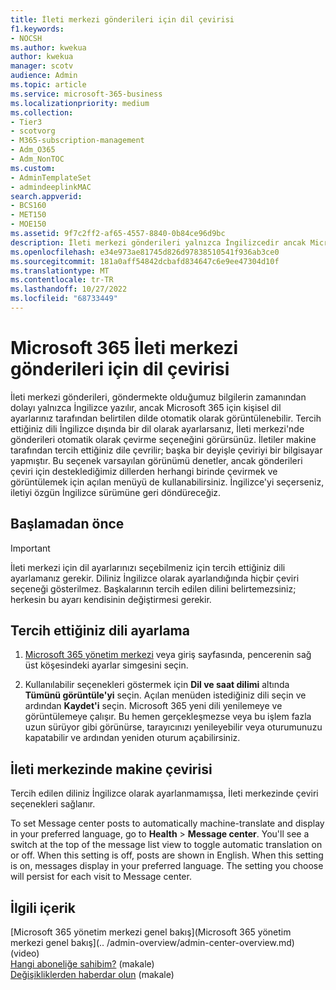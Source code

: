 ```yaml
---
title: İleti merkezi gönderileri için dil çevirisi
f1.keywords:
- NOCSH
ms.author: kwekua
author: kwekua
manager: scotv
audience: Admin
ms.topic: article
ms.service: microsoft-365-business
ms.localizationpriority: medium
ms.collection:
- Tier3
- scotvorg
- M365-subscription-management
- Adm_O365
- Adm_NonTOC
ms.custom:
- AdminTemplateSet
- admindeeplinkMAC
search.appverid:
- BCS160
- MET150
- MOE150
ms.assetid: 9f7c2ff2-af65-4557-8840-0b84ce96d9bc
description: İleti merkezi gönderileri yalnızca İngilizcedir ancak Microsoft 365 için belirttiğiniz dilde otomatik olarak görüntülenebilir.
ms.openlocfilehash: e34e973ae81745d826d97838510541f936ab3ce0
ms.sourcegitcommit: 181a0aff54842dcbafd834647c6e9ee47304d10f
ms.translationtype: MT
ms.contentlocale: tr-TR
ms.lasthandoff: 10/27/2022
ms.locfileid: "68733449"
---
```

# <a name="language-translation-for-microsoft-365-message-center-posts"></a>Microsoft 365 İleti merkezi gönderileri için dil çevirisi

İleti merkezi gönderileri, göndermekte olduğumuz bilgilerin zamanından dolayı yalnızca İngilizce yazılır, ancak Microsoft 365 için kişisel dil ayarlarınız tarafından belirtilen dilde otomatik olarak görüntülenebilir. Tercih ettiğiniz dili İngilizce dışında bir dil olarak ayarlarsanız, İleti merkezi'nde gönderileri otomatik olarak çevirme seçeneğini görürsünüz. İletiler makine tarafından tercih ettiğiniz dile çevrilir; başka bir deyişle çeviriyi bir bilgisayar yapmıştır. Bu seçenek varsayılan görünümü denetler, ancak gönderileri çeviri için desteklediğimiz dillerden herhangi birinde çevirmek ve görüntülemek için açılan menüyü de kullanabilirsiniz. İngilizce'yi seçerseniz, iletiyi özgün İngilizce sürümüne geri döndüreceğiz.

## <a name="before-you-begin"></a>Başlamadan önce
  
> [!IMPORTANT]
> İleti merkezi için dil ayarlarınızı seçebilmeniz için tercih ettiğiniz dili ayarlamanız gerekir. Diliniz İngilizce olarak ayarlandığında hiçbir çeviri seçeneği gösterilmez. Başkalarının tercih edilen dilini belirtemezsiniz; herkesin bu ayarı kendisinin değiştirmesi gerekir. 
  
## <a name="set-your-preferred-language"></a>Tercih ettiğiniz dili ayarlama

1. <a href="https://go.microsoft.com/fwlink/p/?linkid=2024339" target="_blank">Microsoft 365 yönetim merkezi</a> veya giriş sayfasında, pencerenin sağ üst köşesindeki ayarlar simgesini seçin.
  
2. Kullanılabilir seçenekleri göstermek için **Dil ve saat dilimi** altında **Tümünü görüntüle'yi** seçin. Açılan menüden istediğiniz dili seçin ve ardından **Kaydet'i** seçin. Microsoft 365 yeni dili yenilemeye ve görüntülemeye çalışır. Bu hemen gerçekleşmezse veya bu işlem fazla uzun sürüyor gibi görünürse, tarayıcınızı yenileyebilir veya oturumunuzu kapatabilir ve ardından yeniden oturum açabilirsiniz.
  
## <a name="machine-translation-in-message-center"></a>İleti merkezinde makine çevirisi

Tercih edilen diliniz İngilizce olarak ayarlanmamışsa, İleti merkezinde çeviri seçenekleri sağlanır.
  
To set Message center posts to automatically machine-translate and display in your preferred language, go to **Health** \> **Message center**. You'll see a switch at the top of the message list view to toggle automatic translation on or off. When this setting is off, posts are shown in English. When this setting is on, messages display in your preferred language. The setting you choose will persist for each visit to Message center. 

## <a name="related-content"></a>İlgili içerik

[Microsoft 365 yönetim merkezi genel bakış](Microsoft 365 yönetim merkezi genel bakış](.. /admin-overview/admin-center-overview.md) (video)\
[Hangi aboneliğe sahibim?](../admin-overview/what-subscription-do-i-have.md) (makale)\
[Değişikliklerden haberdar olun](../manage/stay-on-top-of-updates.md) (makale)



  

